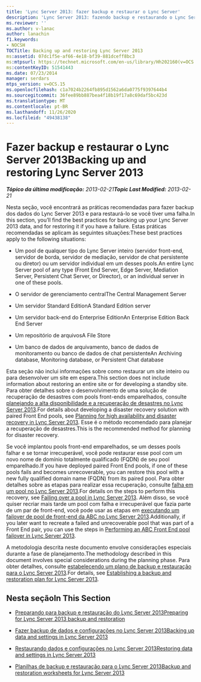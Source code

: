 ```yaml
---
title: 'Lync Server 2013: fazer backup e restaurar o Lync Server'
description: 'Lync Server 2013: fazendo backup e restaurando o Lync Server.'
ms.reviewer: ''
ms.author: v-lanac
author: lanachin
f1.keywords:
- NOCSH
TOCTitle: Backing up and restoring Lync Server 2013
ms:assetid: 07dc1f5e-af66-4e18-bf39-881dceff8bc3
ms:mtpsurl: https://technet.microsoft.com/en-us/library/Hh202160(v=OCS.15)
ms:contentKeyID: 51541443
ms.date: 07/23/2014
manager: serdars
mtps_version: v=OCS.15
ms.openlocfilehash: c1a7024b2264fb895d1562a6da0775f9397644b4
ms.sourcegitcommit: 36fee89bb887bea4f18b19f17a8c69daf5bc423d
ms.translationtype: MT
ms.contentlocale: pt-BR
ms.lasthandoff: 11/26/2020
ms.locfileid: "49438138"
---
```

# <a name="backing-up-and-restoring-lync-server-2013"></a><span data-ttu-id="8da72-103">Fazer backup e restaurar o Lync Server 2013</span><span class="sxs-lookup"><span data-stu-id="8da72-103">Backing up and restoring Lync Server 2013</span></span>

<div data-xmlns="http://www.w3.org/1999/xhtml">

<div class="topic" data-xmlns="http://www.w3.org/1999/xhtml" data-msxsl="urn:schemas-microsoft-com:xslt" data-cs="https://msdn.microsoft.com/">

<div data-asp="https://msdn2.microsoft.com/asp">



</div>

<div id="mainSection">

<div id="mainBody"><span data-ttu-id="8da72-104">

<span> </span></span><span class="sxs-lookup"><span data-stu-id="8da72-104">

<span> </span></span></span>

<span data-ttu-id="8da72-105">_**Tópico da última modificação:** 2013-02-21_</span><span class="sxs-lookup"><span data-stu-id="8da72-105">_**Topic Last Modified:** 2013-02-21_</span></span>

<span data-ttu-id="8da72-106">Nesta seção, você encontrará as práticas recomendadas para fazer backup dos dados do Lync Server 2013 e para restaurá-lo se você tiver uma falha.</span><span class="sxs-lookup"><span data-stu-id="8da72-106">In this section, you’ll find the best practices for backing up your Lync Server 2013 data, and for restoring it if you have a failure.</span></span> <span data-ttu-id="8da72-107">Estas práticas recomendadas se aplicam às seguintes situações:</span><span class="sxs-lookup"><span data-stu-id="8da72-107">These best practices apply to the following situations:</span></span>

  - <span data-ttu-id="8da72-108">Um pool de qualquer tipo do Lync Server inteiro (servidor front-end, servidor de borda, servidor de mediação, servidor de chat persistente ou diretor) ou um servidor individual em um desses pools.</span><span class="sxs-lookup"><span data-stu-id="8da72-108">An entire Lync Server pool of any type (Front End Server, Edge Server, Mediation Server, Persistent Chat Server, or Director), or an individual server in one of these pools.</span></span>

  - <span data-ttu-id="8da72-109">O servidor de gerenciamento central</span><span class="sxs-lookup"><span data-stu-id="8da72-109">The Central Management Server</span></span>

  - <span data-ttu-id="8da72-110">Um servidor Standard Edition</span><span class="sxs-lookup"><span data-stu-id="8da72-110">A Standard Edition server</span></span>

  - <span data-ttu-id="8da72-111">Um servidor back-end do Enterprise Edition</span><span class="sxs-lookup"><span data-stu-id="8da72-111">An Enterprise Edition Back End Server</span></span>

  - <span data-ttu-id="8da72-112">Um repositório de arquivos</span><span class="sxs-lookup"><span data-stu-id="8da72-112">A File Store</span></span>

  - <span data-ttu-id="8da72-113">Um banco de dados de arquivamento, banco de dados de monitoramento ou banco de dados de chat persistente</span><span class="sxs-lookup"><span data-stu-id="8da72-113">An Archiving database, Monitoring database, or Persistent Chat database</span></span>

<span data-ttu-id="8da72-114">Esta seção não inclui informações sobre como restaurar um site inteiro ou para desenvolver um site em espera.</span><span class="sxs-lookup"><span data-stu-id="8da72-114">This section does not include information about restoring an entire site or for developing a standby site.</span></span> <span data-ttu-id="8da72-115">Para obter detalhes sobre o desenvolvimento de uma solução de recuperação de desastres com pools front-ends emparelhados, consulte [planejando a alta disponibilidade e a recuperação de desastres no Lync Server 2013](lync-server-2013-planning-for-high-availability-and-disaster-recovery.md).</span><span class="sxs-lookup"><span data-stu-id="8da72-115">For details about developing a disaster recovery solution with paired Front End pools, see [Planning for high availability and disaster recovery in Lync Server 2013](lync-server-2013-planning-for-high-availability-and-disaster-recovery.md).</span></span> <span data-ttu-id="8da72-116">Esse é o método recomendado para planejar a recuperação de desastres.</span><span class="sxs-lookup"><span data-stu-id="8da72-116">This is the recommended method for planning for disaster recovery.</span></span>

<span data-ttu-id="8da72-117">Se você implantou pools front-end emparelhados, se um desses pools falhar e se tornar irrecuperável, você pode restaurar esse pool com um novo nome de domínio totalmente qualificado (FQDN) de seu pool emparelhado.</span><span class="sxs-lookup"><span data-stu-id="8da72-117">If you have deployed paired Front End pools, if one of these pools fails and becomes unrecoverable, you can restore this pool with a new fully qualified domain name (FQDN) from its paired pool.</span></span> <span data-ttu-id="8da72-118">Para obter detalhes sobre as etapas para realizar essa recuperação, consulte [falha em um pool no Lync Server 2013](lync-server-2013-failing-over-a-pool.md).</span><span class="sxs-lookup"><span data-stu-id="8da72-118">For details on the steps to perform this recovery, see [Failing over a pool in Lync Server 2013](lync-server-2013-failing-over-a-pool.md).</span></span> <span data-ttu-id="8da72-119">Além disso, se você quiser recriar mais tarde um pool com falha e irrecuperável que fazia parte de um par de front-end, você pode usar as etapas em [executando um failover de pool de front-end da ABC no Lync Server 2013](lync-server-2013-performing-an-abc-front-end-pool-failover.md).</span><span class="sxs-lookup"><span data-stu-id="8da72-119">Additionally, if you later want to recreate a failed and unrecoverable pool that was part of a Front End pair, you can use the steps in [Performing an ABC Front End pool failover in Lync Server 2013](lync-server-2013-performing-an-abc-front-end-pool-failover.md).</span></span>

<span data-ttu-id="8da72-120">A metodologia descrita neste documento envolve considerações especiais durante a fase de planejamento.</span><span class="sxs-lookup"><span data-stu-id="8da72-120">The methodology described in this document involves special considerations during the planning phase.</span></span> <span data-ttu-id="8da72-121">Para obter detalhes, consulte [estabelecendo um plano de backup e restauração para o Lync Server 2013](lync-server-2013-establishing-a-backup-and-restoration-plan.md).</span><span class="sxs-lookup"><span data-stu-id="8da72-121">For details, see [Establishing a backup and restoration plan for Lync Server 2013](lync-server-2013-establishing-a-backup-and-restoration-plan.md).</span></span>

<div>

## <a name="in-this-section"></a><span data-ttu-id="8da72-122">Nesta seção</span><span class="sxs-lookup"><span data-stu-id="8da72-122">In This Section</span></span>

  - [<span data-ttu-id="8da72-123">Preparando para backup e restauração do Lync Server 2013</span><span class="sxs-lookup"><span data-stu-id="8da72-123">Preparing for Lync Server 2013 backup and restoration</span></span>](lync-server-2013-preparing-for-lync-server-backup-and-restoration.md)

  - [<span data-ttu-id="8da72-124">Fazer backup de dados e configurações no Lync Server 2013</span><span class="sxs-lookup"><span data-stu-id="8da72-124">Backing up data and settings in Lync Server 2013</span></span>](lync-server-2013-backing-up-data-and-settings.md)

  - [<span data-ttu-id="8da72-125">Restaurando dados e configurações no Lync Server 2013</span><span class="sxs-lookup"><span data-stu-id="8da72-125">Restoring data and settings in Lync Server 2013</span></span>](lync-server-2013-restoring-data-and-settings.md)

  - [<span data-ttu-id="8da72-126">Planilhas de backup e restauração para o Lync Server 2013</span><span class="sxs-lookup"><span data-stu-id="8da72-126">Backup and restoration worksheets for Lync Server 2013</span></span>](lync-server-2013-backup-and-restoration-worksheets.md)

<span data-ttu-id="8da72-127"></div>

</div>

<span> </span>

</div>

</div>

</span><span class="sxs-lookup"><span data-stu-id="8da72-127"></div>

</div>

<span> </span>

</div>

</div>

</span></span></div>

